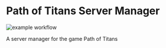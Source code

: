 # Path of Titans Server Manager
 
![example workflow](https://github.com/OCybress/Path-of-Titans-Server-Manager/actions/workflows/Pylint.yml/badge.svg)

A server manager for the game Path of Titans
